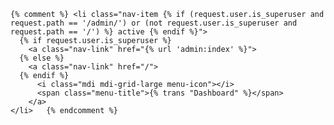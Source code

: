     {% comment %} <li class="nav-item {% if (request.user.is_superuser and request.path == '/admin/') or (not request.user.is_superuser and request.path == '/') %} active {% endif %}">
      {% if request.user.is_superuser %}
        <a class="nav-link" href="{% url 'admin:index' %}">
      {% else %}
        <a class="nav-link" href="/">
      {% endif %}
          <i class="mdi mdi-grid-large menu-icon"></i>
          <span class="menu-title">{% trans "Dashboard" %}</span>
        </a>
    </li>   {% endcomment %}